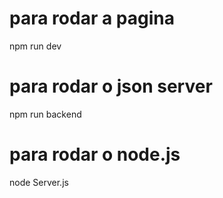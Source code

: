 # para rodar a pagina

npm run dev

# para rodar o json server

npm run backend

# para rodar o node.js

node Server.js